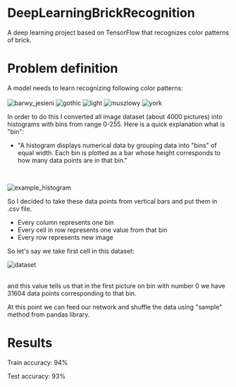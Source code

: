 # DeepLearningBrickRecognition

A deep learning project based on TensorFlow that recognizes color patterns of brick.

# Problem definition

A model needs to learn recognizing following color patterns:
<br/><br/>
![barwy_jesieni](https://github.com/Kamelleon/DeepLearningBrickRecognition/blob/main/brick_patterns/barwy_jesieni.png)
![gothic](https://github.com/Kamelleon/DeepLearningBrickRecognition/blob/main/brick_patterns/gothic.png)
![light](https://github.com/Kamelleon/DeepLearningBrickRecognition/blob/main/brick_patterns/light.png)
![muszlowy](https://github.com/Kamelleon/DeepLearningBrickRecognition/blob/main/brick_patterns/muszlowy.png)
![york](https://github.com/Kamelleon/DeepLearningBrickRecognition/blob/main/brick_patterns/york.png)


In order to do this I converted all image dataset (about 4000 pictures) into histograms with bins from range 0-255. Here is a quick explanation what is "bin":

- "A histogram displays numerical data by grouping data into "bins" of equal width. Each bin is plotted as a bar whose height corresponds to how many data points are in that bin."
</br>

![example_histogram](https://github.com/Kamelleon/DeepLearningBrickRecognition/blob/main/preview_pictures/example_histogram.png)


So I decided to take these data points from vertical bars and put them in .csv file.
- Every column represents one bin
- Every cell in row represents one value from that bin
- Every row represents new image


So let's say we take first cell in this dataset:
</br>


![dataset](https://github.com/Kamelleon/DeepLearningBrickRecognition/blob/main/preview_pictures/data.png)


</br>
and this value tells us that in the first picture on bin with number 0 we have 31604 data points corresponding to that bin.

At this point we can feed our network and shuffle the data using "sample" method from pandas library.

# Results
Train accuracy: 94%

Test accuracy: 93%

